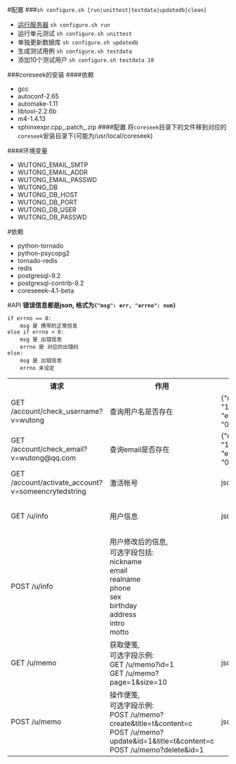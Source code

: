 #配置
###`sh configure.sh [run|unittest|testdata|updatedb|clean]`
 * [运行服务器](http://127.0.0.1:8888)
   `sh configure.sh run`
 * 运行单元测试
   `sh configure.sh unittest`
 * 单独更新数据库
   `sh configure.sh updatedb`
 * 生成测试用例
   `sh configure.sh testdata`
 * 添加10个测试用户
   `sh configure.sh testdata 10`

###coreseek的安装
####依赖
 * gcc
 * autoconf-2.65
 * automake-1.11
 * libtool-2.2.6b
 * m4-1.4.13
 * sphinxexpr.cpp_.patch_.zip
####配置
将`coreseek`目录下的文件移到对应的`coreseek`安装目录下(可能为/usr/local/coreseek)

####环境变量
 * WUTONG_EMAIL_SMTP
 * WUTONG_EMAIL_ADDR
 * WUTONG_EMAIL_PASSWD
 * WUTONG_DB
 * WUTONG_DB_HOST
 * WUTONG_DB_PORT
 * WUTONG_DB_USER
 * WUTONG_DB_PASSWD

#依赖
 * python-tornado
 * python-psycopg2
 * tornado-redis
 * redis
 * postgresql-9.2
 * postgresql-contrib-9.2
 * coreseeek-4.1-beta

#API
__错误信息都是json, 格式为`{"msg": err, "errno": num}`__
```
if errno == 0:
    msg 是 携带的正常信息
else if errno > 0:
    msg 是 出错信息
    errno 是 对应的出错码
else:
    msg 是 出错信息
    errno 未设定
```
<table>
  <tr>
    <th>请求</th><th>作用</th><th>返回值</th><th>错误</th>
  </tr>
  <tr>
    <td>GET /account/check_username?v=wutong</td>
    <td>查询用户名是否存在</td>
    <td>{"msg": "1"/"0", "errno": "0"}</td>
    <td></td>
  </tr>
  <tr>
    <td>GET /account/check_email?v=wutong@qq.com</td>
    <td>查询email是否存在</td>
    <td>{"msg": "1"/"0", "errno": "0"}</td>
    <td></td>
  </tr>
  <tr>
    <td>GET /account/activate_account?v=someencrytedstring</td>
    <td>激活帐号</td>
    <td>json(user)</td>
    <td>'activate account failed'</td>
  </tr>
  <tr>
    <td>GET /u/info</td>
    <td>用户信息</td>
    <td>json(user)</td>
    <td>
    'need login'<br>
    'unknown error'
    </td>
</tr>
  <tr>
    <td>POST /u/info</td>
    <td>
    用户修改后的信息, <br>
    可选字段包括:<br>                 nickname<br>
    email<br>
    realname<br>
    phone<br>
    sex<br>
    birthday<br>
    address<br>
    intro<br>
    motto
    </td>
    <td></td>
    <td>
    'nickname exist'<br>
    'email exist'<br>
    'invalid nickname'<br>
    'invalid email'<br>
    ...
    </td>
  </tr>
  <tr>
    <td>GET /u/memo</td>
    <td>
    获取便笺, <br>
    可选字段示例:<br>
    GET /u/memo?id=1<br>
    GET /u/memo?page=1&size=10<br>
    </td>
    <td>json(user)</td>
    <td>
    'need login'<br>
    'unknown error'
    </td>
  </tr>
  <tr>
    <td>POST /u/memo</td>
    <td>
    操作便笺, <br>
    可选字段示例:<br>
    POST /u/memo?create&title=t&content=c<br>
    POST /u/memo?update&id=1&title=t&content=c<br>
    POST /u/memo?delete&id=1<br>
    </td>
    <td>json(memo)</td>
    <td>
    'need login'<br>
    'unknown error'
    </td>
  </tr>
</table>
